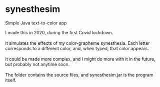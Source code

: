 # synesthesim
Simple Java text-to-color app

I made this in 2020, during the first Covid lockdown.
<br><br>
It simulates the effects of my color-grapheme synesthesia. Each letter corresponds to a different color, and, when typed, that color appears.
<br><br>
It could be made more complex, and I might do more with it in the future, but probably not anytime soon.
<br><br>
The folder contains the source files, and synesthesim.jar is the program itself.
